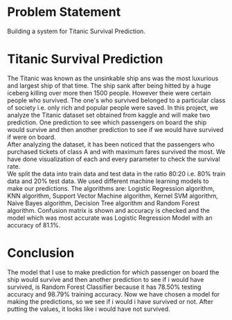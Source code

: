 # Problem Statement
Building a system for Titanic Survival Prediction.

# Titanic Survival Prediction
The Titanic was known as the unsinkable ship ans was the most luxurious and largest ship of that time. The ship sank after being hitted by a huge iceberg killing over more then 1500 people. However theie were certain people who survived. The one's who survived belonged to a particular class of society i.e. only rich and popular people were saved.
In this project, we analyze the Titanic dataset set obtained from kaggle and will make two prediction. One prediction to see which passengers on board the ship would survive and then another prediction to see if we would have survived if were on board.<br>
After analyzing the dataset, it has been noticed that the passengers who purchased tickets of class A and with maximum fares survived the most. We have done visualization of each and every parameter to check the survival rate.<br>
We split the data into train data and test data in the ratio 80:20 i.e. 80% train data and 20% test data. We used different machine learning models to make our predictions. The algorithms are: Logistic Regression algorithm, KNN algorithm, Support Vector Machine algorithm, Kernel SVM algorithm, Naive Bayes algorithm, Decision Tree algorithm and Random Forest algorithm. Confusion matrix is shown and accuracy is checked and the model which was most accurate was Logistic Regression Model with an accuracy of 81.1%.

# Conclusion
The model that I use to make prediction for which passenger on board the ship would survive and then another prediction to see if i would have survived, is Random Forest Classifier because it has 78.50% testing accuracy and 98.79% training accuracy. Now we have chosen a model for making the predictions, so we see if i would i have survived or not. After putting the values, it looks like i would have not survived.
